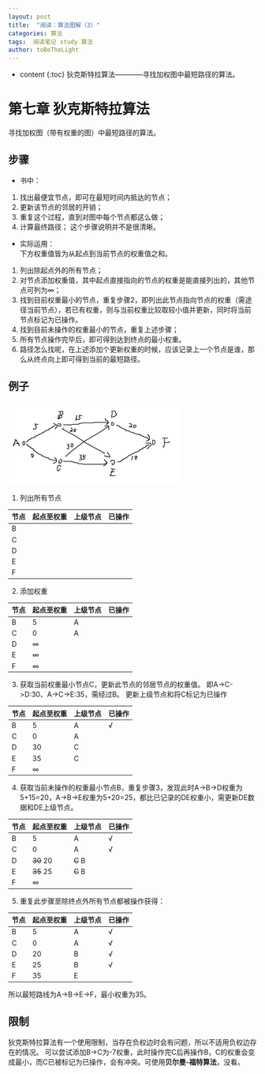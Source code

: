 ```yaml
---
layout: post
title:  "阅读：算法图解（3）"
categories: 算法
tags:  阅读笔记 study 算法
author: toBeTheLight
---
```


* content
{:toc}
狄克斯特拉算法————寻找加权图中最短路径的算法。





# 第七章 狄克斯特拉算法
寻找加权图（带有权重的图）中最短路径的算法。

## 步骤
* 书中：
1. 找出最便宜节点，即可在最短时间内抵达的节点；
2. 更新该节点的邻居的开销； 
3. 重复这个过程，直到对图中每个节点都这么做；
4. 计算最终路径；
这个步骤说明并不是很清晰。

* 实际运用：  
下方权重值皆为从起点到当前节点的权重值之和。

1. 列出除起点外的所有节点；
2. 对节点添加权重值，其中起点直接指向的节点的权重是能直接列出的，其他节点可列为∞；
3. 找到目前权重最小的节点，重复步骤2，即列出此节点指向节点的权重（需途径当前节点），若已有权重，则与当前权重比较取较小值并更新，同时将当前节点标记为已操作。
4. 找到目前未操作的权重最小的节点，重复上述步骤；
5. 所有节点操作完毕后，即可得到达到终点的最小权重。
6. 路径怎么找呢，在上述添加个更新权重的时候，应该记录上一个节点是谁，那么从终点向上即可得到当前的最短路径。

## 例子

![狄克斯特拉算法][dkstl]

1. 列出所有节点

|节点|起点至权重|上级节点|已操作|
|----|----|----|----|
|B||||
|C||||
|D||||
|E||||
|F||||
2. 添加权重

|节点|起点至权重|上级节点|已操作|
|----|----|----|----|
|B|5|A
|C|0|A
|D|∞|
|E|∞|
|F|∞|

3. 获取当前权重最小节点C，更新此节点的邻居节点的权重值。
即A->C->D:30、A->C->E:35，需经过B。
更新上级节点和将C标记为已操作

|节点|起点至权重|上级节点|已操作|
|----|----|----|----|
|B|5|A|√
|C|0|A|
|D|30|C|
|E|35|C|
|F|∞||

4. 获取当前未操作的权重最小节点B，重复步骤3，发现此时A->B->D权重为5+15=20，A->B->E权重为5+20=25，都比已记录的DE权重小，需更新DE数据和DE上级节点。

|节点|起点至权重|上级节点|已操作|
|----|----|----|----|
|B|5|A|√
|C|0|A|√
|D|~~30~~ 20|~~C~~ B|
|E|~~35~~ 25|~~C~~ B|
|F|∞||

5. 重复此步骤至除终点外所有节点都被操作获得：

|节点|起点至权重|上级节点|已操作|
|----|----|----|----|
|B|5|A|√
|C|0|A|√
|D|20|B|√
|E|25|B|√
|F|35|E|

所以最短路线为A->B->E->F，最小权重为35。

## 限制

狄克斯特拉算法有一个使用限制，当存在负权边时会有问题，所以不适用负权边存在的情况。
可以尝试添加B->C为-7权重，此时操作完C后再操作B，C的权重会变成最小，而C已被标记为已操作，会有冲突。可使用**贝尔曼-福特算法**，没看。

[dkstl]:                                https://raw.githubusercontent.com/toBeTheLight/toBeTheLight.github.io/master/assets/dkstl.png "dkstl"
